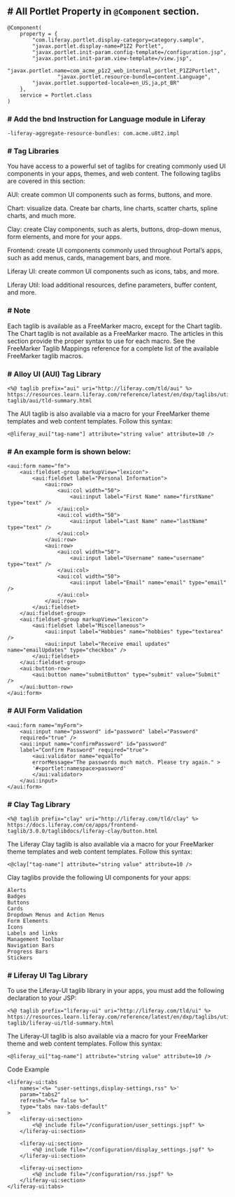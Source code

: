 ## # All Portlet Property in ```@Component``` section.

```
@Component(
	property = {
		"com.liferay.portlet.display-category=category.sample",
		"javax.portlet.display-name=P1Z2 Portlet",
		"javax.portlet.init-param.config-template=/configuration.jsp",
		"javax.portlet.init-param.view-template=/view.jsp",
		"javax.portlet.name=com_acme_p1z2_web_internal_portlet_P1Z2Portlet",
                "javax.portlet.resource-bundle=content.Language",
		"javax.portlet.supported-locale=en_US,ja,pt_BR"
	},
	service = Portlet.class
)

```

### # Add the bnd Instruction for Language module in Liferay

```
-liferay-aggregate-resource-bundles: com.acme.u8t2.impl
```

### # Tag Libraries
You have access to a powerful set of taglibs for creating commonly used UI components in your apps, themes, and web content. The following taglibs are covered in this section:

AUI: create common UI components such as forms, buttons, and more.

Chart: visualize data. Create bar charts, line charts, scatter charts, spline charts, and much more.

Clay: create Clay components, such as alerts, buttons, drop-down menus, form elements, and more for your apps.

Frontend: create UI components commonly used throughout Portal’s apps, such as add menus, cards, management bars, and more.

Liferay UI: create common UI components such as icons, tabs, and more.

Liferay Util: load additional resources, define parameters, buffer content, and more.

### # Note

Each taglib is available as a FreeMarker macro, except for the Chart taglib. The Chart taglib is not available as a FreeMarker macro. The articles in this section provide the proper syntax to use for each macro. See the FreeMarker Taglib Mappings reference for a complete list of the available FreeMarker taglib macros.

### # Alloy UI (AUI) Tag Library
```
<%@ taglib prefix="aui" uri="http://liferay.com/tld/aui" %>
https://resources.learn.liferay.com/reference/latest/en/dxp/taglibs/util-taglib/aui/tld-summary.html

```
The AUI taglib is also available via a macro for your FreeMarker theme templates and web content templates. Follow this syntax:
```
<@liferay_aui["tag-name"] attribute="string value" attribute=10 />
```
### # An example form is shown below:
```
<aui:form name="fm">
	<aui:fieldset-group markupView="lexicon">
		<aui:fieldset label="Personal Information">
			<aui:row>
				<aui:col width="50">
					<aui:input label="First Name" name="firstName" type="text" />
				</aui:col>
				<aui:col width="50">
					<aui:input label="Last Name" name="lastName" type="text" />
				</aui:col>
			</aui:row>
			<aui:row>
				<aui:col width="50">
					<aui:input label="Username" name="username" type="text" />
				</aui:col>
				<aui:col width="50">
					<aui:input label="Email" name="email" type="email" />
				</aui:col>
			</aui:row>
		</aui:fieldset>
	</aui:fieldset-group>
	<aui:fieldset-group markupView="lexicon">
		<aui:fieldset label="Miscellaneous">
			<aui:input label="Hobbies" name="hobbies" type="textarea" />
			<aui:input label="Receive email updates" name="emailUpdates" type="checkbox" />
		</aui:fieldset>
	</aui:fieldset-group>
	<aui:button-row>
		<aui:button name="submitButton" type="submit" value="Submit" />
	</aui:button-row>
</aui:form>
```
### # AUI Form Validation
```
<aui:form name="myForm">
    <aui:input name="password" id="password" label="Password"
    required="true" />
    <aui:input name="confirmPassword" id="password"
    label="Confirm Password" required="true">
        <aui:validator name="equalTo"
        errorMessage="The passwords much match. Please try again." >
        '#<portlet:namespace>password'
        </aui:validator>
    </aui:input>
</aui:form>
```
### # Clay Tag Library
```
<%@ taglib prefix="clay" uri="http://liferay.com/tld/clay" %>
https://docs.liferay.com/ce/apps/frontend-taglib/3.0.0/taglibdocs/liferay-clay/button.html
```
The Liferay Clay taglib is also available via a macro for your FreeMarker theme templates and web content templates. Follow this syntax:
```
<@clay["tag-name"] attribute="string value" attribute=10 />
```
Clay taglibs provide the following UI components for your apps:
```
Alerts
Badges
Buttons
Cards
Dropdown Menus and Action Menus
Form Elements
Icons
Labels and links
Management Toolbar
Navigation Bars
Progress Bars
Stickers
```

### # Liferay UI Tag Library
To use the Liferay-UI taglib library in your apps, you must add the following declaration to your JSP:

```
<%@ taglib prefix="liferay-ui" uri="http://liferay.com/tld/ui" %>
https://resources.learn.liferay.com/reference/latest/en/dxp/taglibs/util-taglib/liferay-ui/tld-summary.html
```
The Liferay-UI taglib is also available via a macro for your FreeMarker theme and web content templates. Follow this syntax:

```
<@liferay_ui["tag-name"] attribute="string value" attribute=10 />
```

Code Example
```
<liferay-ui:tabs
    names='<%= "user-settings,display-settings,rss" %>'
    param="tabs2"
    refresh="<%= false %>"
    type="tabs nav-tabs-default"
>
    <liferay-ui:section>
        <%@ include file="/configuration/user_settings.jspf" %>
    </liferay-ui:section>

    <liferay-ui:section>
        <%@ include file="/configuration/display_settings.jspf" %>
    </liferay-ui:section>

    <liferay-ui:section>
        <%@ include file="/configuration/rss.jspf" %>
    </liferay-ui:section>
</liferay-ui:tabs>
```

